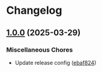 # Changelog

## [1.0.0](https://github.com/jszymanowski/biomejs-config/compare/v1.0.0...v1.0.0) (2025-03-29)


### Miscellaneous Chores

* Update release config ([ebaf824](https://github.com/jszymanowski/biomejs-config/commit/ebaf824aaea67a42880d4314fc2b61d8163276ed))
